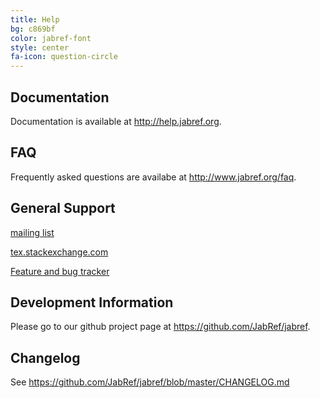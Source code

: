 ```yaml
---
title: Help
bg: c869bf
color: jabref-font
style: center
fa-icon: question-circle
---
```


## Documentation

Documentation is available at <http://help.jabref.org>.

## FAQ

Frequently asked questions are availabe at <http://www.jabref.org/faq>.

## General Support

[mailing list](https://lists.sourceforge.net/lists/listinfo/jabref-users)

[tex.stackexchange.com](http://tex.stackexchange.com/tags/jabref/)

[Feature and bug tracker](https://github.com/JabRef/jabref/issues)

## Development Information

Please go to our github project page at <https://github.com/JabRef/jabref>.

## Changelog

See <https://github.com/JabRef/jabref/blob/master/CHANGELOG.md>
